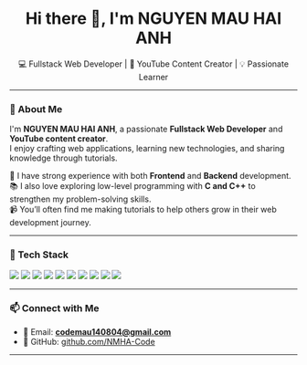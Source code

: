<h1 align="center">Hi there 👋, I'm NGUYEN MAU HAI ANH</h1>

<p align="center">
  💻 Fullstack Web Developer | 🎥 YouTube Content Creator | 💡 Passionate Learner
</p>

---

### 🚀 About Me

I'm **NGUYEN MAU HAI ANH**, a passionate **Fullstack Web Developer** and **YouTube content creator**.  
I enjoy crafting web applications, learning new technologies, and sharing knowledge through tutorials.

🔧 I have strong experience with both **Frontend** and **Backend** development.  
📚 I also love exploring low-level programming with **C and C++** to strengthen my problem-solving skills.  
📹 You’ll often find me making tutorials to help others grow in their web development journey.

---

### 🧠 Tech Stack

<div align="left">
  <img src="https://img.shields.io/badge/HTML5-E34F26?style=for-the-badge&logo=html5&logoColor=white"/>
  <img src="https://img.shields.io/badge/CSS3-1572B6?style=for-the-badge&logo=css3&logoColor=white"/>
  <img src="https://img.shields.io/badge/JavaScript-F7DF1E?style=for-the-badge&logo=javascript&logoColor=black"/>
  <img src="https://img.shields.io/badge/Bootstrap-563D7C?style=for-the-badge&logo=bootstrap&logoColor=white"/>
  <img src="https://img.shields.io/badge/TypeScript-007ACC?style=for-the-badge&logo=typescript&logoColor=white"/>
  <img src="https://img.shields.io/badge/React-20232A?style=for-the-badge&logo=react&logoColor=61DAFB"/>
  <img src="https://img.shields.io/badge/Next.js-000000?style=for-the-badge&logo=nextdotjs&logoColor=white"/>
  <img src="https://img.shields.io/badge/Node.js-339933?style=for-the-badge&logo=nodedotjs&logoColor=white"/>
  <img src="https://img.shields.io/badge/Three.js-000000?style=for-the-badge&logo=three.js&logoColor=white"/>
  <img src="https://img.shields.io/badge/Vue.js-42b883?style=for-the-badge&logo=vue.js&logoColor=white"/>
</div>

---

### 📫 Connect with Me

- 📧 Email: **codemau140804@gmail.com**  
- 🐙 GitHub: [github.com/NMHA-Code](https://github.com/NMHA-Code)

---

<p align="center">
  <img src="https://komarev.com/ghpvc/?username=NMHA-Code&style=flat-square&color=blue" alt=""/>
</p>
